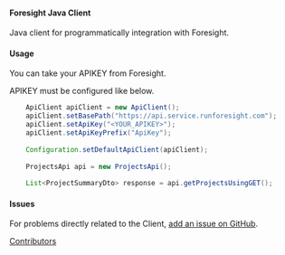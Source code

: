 #### Foresight Java Client

Java client for programmatically integration with Foresight.

#### Usage

You can take your APIKEY from Foresight.

APIKEY must be configured like below.

```java
    ApiClient apiClient = new ApiClient();
    apiClient.setBasePath("https://api.service.runforesight.com");
    apiClient.setApiKey("<YOUR_APIKEY>");
    apiClient.setApiKeyPrefix("ApiKey");
    
    Configuration.setDefaultApiClient(apiClient);
    
    ProjectsApi api = new ProjectsApi();
    
    List<ProjectSummaryDto> response = api.getProjectsUsingGET();
```

#### Issues

For problems directly related to the Client, [add an issue on GitHub](https://github.com/runforesight/foresight-client-sdk/issues/new).

[Contributors](https://github.com/runforesight/foresight-client-sdk/issues/new/contributors)